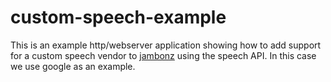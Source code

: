 # custom-speech-example

This is an example http/webserver application showing how to add support for a custom speech vendor to [jambonz](https://jambonz.org) using the speech API.  In this case we use google as an example.